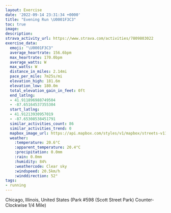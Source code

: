 ```yaml
---
layout: Exercise
date: '2022-09-14 23:31:34 +0000'
title: "Evening Run \U0001F3C3"
toc: true
image:
description:
strava_activity_url: https://www.strava.com/activities/7809803022
exercise_data:
  emoji: "\U0001F3C3"
  average_heartrate: 156.6bpm
  max_heartrate: 170.0bpm
  average_watts: W
  max_watts: W
  distance_in_miles: 2.14mi
  pace_per_mile: 7m25s/mi
  elevation_high: 181.6m
  elevation_low: 180.0m
  total_elevation_gain_in_feet: 0ft
  end_latlng:
  - 41.911896988749504
  - -87.65164537355304
  start_latlng:
  - 41.91213930957019
  - -87.65308538451791
  similar_activities_count: 86
  similar_activities_trend: 0
  mapbox_image_url: https://api.mapbox.com/styles/v1/mapbox/streets-v11/static/path-5+787af2-1.0(e%7Bx~Fzk~uO%3FaADg%40c%40c%40T_%40r%40w%40Xg%40d%40k%40DMHqA%40_AJeABo%40AIO%5BFMH%5DDw%40FYHGPGNIHKBO%3FMYmAE_%40MgBAqBBmCLgB%40k%40%3F_%40EYDMXUZg%40LMJARDJHJV%40x%40GdA%3Ff%40NrBFLNHVFdAD%5CIPMDIH%5BKyDIe%40IMWOaBFOHSZGTEVHtA%40lAFXFJPLJ%40d%40Bb%40%3F%5EIPIDIJU%40YGsCAYK%5BQSKGSCiADKBOJGJM%5EEf%40JxCFTJJRJz%40HZ%3FRGZOLOBOMeEKc%40OSKG_%40CkAPULGJITEj%40%3Fj%40Hx%40B%60ALTJFf%40Jd%40%40r%40ERMFOF%5BGgDE%5BK%5BOOMEa%40Ck%40%40s%40EUGSKSCoA%40G%40EBCD%3F%5EJbB%40tABXBHLR%5ENFFA%60%40%5Bp%40W%60%40KZALDt%40At%40%40h%40Fx%40KrCFzBGd%40A%5CDNJHJV%3FhAFVBTCLKRIFy%40%5CITY%60%40),pin-s-s+e5b22e(-87.65134,41.91171),pin-s-f+89ae00(-87.65008000000007,41.911279999999984)/auto/800x800?access_token=pk.eyJ1Ijoiam9zaGJlY2ttYW4iLCJhIjoiY205eWR2aDd1MWZ6djJrbXc4a3M0bWZleiJ9.XiG9OWkNcZk2QzjJbxLB4A
  weather:
    :temperature: 20.6°C
    :apparent_temperature: 20.4°C
    :precipitation: 0.0mm
    :rain: 0.0mm
    :humidity: 84%
    :weathercode: Clear sky
    :windspeed: 20.5km/h
    :winddirection: 52°
tags:
- running
---
```

Chicago, Illinois, United States (Park #598 (Scott Street Park) Counter-Clockwise 1/4 Mile)
